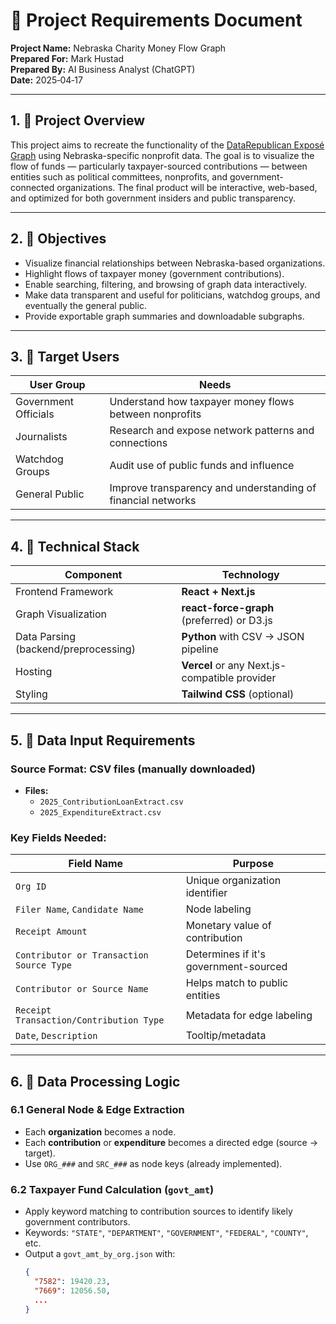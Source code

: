 # 🧾 Project Requirements Document  
**Project Name:** Nebraska Charity Money Flow Graph  
**Prepared For:** Mark Hustad  
**Prepared By:** AI Business Analyst (ChatGPT)  
**Date:** 2025‑04‑17  

---

## 1. 🎯 Project Overview

This project aims to recreate the functionality of the [DataRepublican Exposé Graph](https://datarepublican.com/expose/) using Nebraska-specific nonprofit data. The goal is to visualize the flow of funds — particularly taxpayer-sourced contributions — between entities such as political committees, nonprofits, and government-connected organizations. The final product will be interactive, web-based, and optimized for both government insiders and public transparency.

---

## 2. 🎯 Objectives

- Visualize financial relationships between Nebraska-based organizations.  
- Highlight flows of taxpayer money (government contributions).  
- Enable searching, filtering, and browsing of graph data interactively.  
- Make data transparent and useful for politicians, watchdog groups, and eventually the general public.  
- Provide exportable graph summaries and downloadable subgraphs.

---

## 3. 👤 Target Users

| User Group          | Needs                                                         |
|---------------------|---------------------------------------------------------------|
| Government Officials| Understand how taxpayer money flows between nonprofits        |
| Journalists         | Research and expose network patterns and connections          |
| Watchdog Groups     | Audit use of public funds and influence                       |
| General Public      | Improve transparency and understanding of financial networks |

---

## 4. 🧱 Technical Stack

| Component                        | Technology                                       |
|----------------------------------|--------------------------------------------------|
| Frontend Framework               | **React + Next.js**                              |
| Graph Visualization              | **react-force-graph** (preferred) or D3.js       |
| Data Parsing (backend/preprocessing) | **Python** with CSV → JSON pipeline          |
| Hosting                          | **Vercel** or any Next.js-compatible provider    |
| Styling                          | **Tailwind CSS** (optional)                     |

---

## 5. 📁 Data Input Requirements

### Source Format: CSV files (manually downloaded)
- **Files:**
  - `2025_ContributionLoanExtract.csv`
  - `2025_ExpenditureExtract.csv`

### Key Fields Needed:

| Field Name                            | Purpose                                 |
|---------------------------------------|-----------------------------------------|
| `Org ID`                              | Unique organization identifier          |
| `Filer Name`, `Candidate Name`        | Node labeling                           |
| `Receipt Amount`                      | Monetary value of contribution          |
| `Contributor or Transaction Source Type` | Determines if it's government-sourced |
| `Contributor or Source Name`          | Helps match to public entities          |
| `Receipt Transaction/Contribution Type` | Metadata for edge labeling             |
| `Date`, `Description`                 | Tooltip/metadata                        |

---

## 6. 🔎 Data Processing Logic

### 6.1 General Node & Edge Extraction
- Each **organization** becomes a node.  
- Each **contribution** or **expenditure** becomes a directed edge (source → target).  
- Use `ORG_###` and `SRC_###` as node keys (already implemented).

### 6.2 Taxpayer Fund Calculation (`govt_amt`)
- Apply keyword matching to contribution sources to identify likely government contributors.  
- Keywords: `"STATE"`, `"DEPARTMENT"`, `"GOVERNMENT"`, `"FEDERAL"`, `"COUNTY"`, etc.  
- Output a `govt_amt_by_org.json` with:
  ```json
  {
    "7582": 19420.23,
    "7669": 12056.50,
    ...
  }